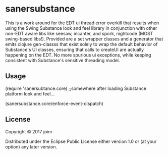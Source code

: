 # sanersubstance

This is a work around for the EDT ui thread error overkill that 
results when using the Swing Substance look and feel library
in conjunction with other non-EDT aware libs like seesaw, incanter,
and spork, nightcode  (MOST swing-based libs!).  Provided are a set 
wrapper classes and a generator that emits clojure gen-classss 
that exist solely to wrap the default behavior of Substance's 
UI classes, ensuring that calls to createUI are actually 
happening on the EDT.  No more spurious ui exceptions, 
while keeping consistent with Substance's sensitive threading model.
	
## Usage

(require 'sanersubtance.core)
;;somewhere after loading Substance platform look and feel...

(sanersubstance.core/enforce-event-dispatch)

## License

Copyright © 2017 joinr

Distributed under the Eclipse Public License either version 1.0 or (at
your option) any later version.
